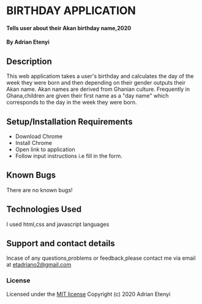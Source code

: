 # BIRTHDAY APPLICATION
#### Tells user about their Akan birthday name,2020
#### By Adrian Etenyi
## Description
This web applicatiom takes a user's birthday and calculates the day of the week they were born and then depending on their gender outputs their Akan name.
Akan names are derived from Ghanian culture. Frequently in Ghana,children are given their first name as a "day name" which corresponds to the day in the week they were born.
## Setup/Installation Requirements
* Download Chrome
* Install Chrome
* Open link to application
* Follow input instructions i.e fill in the form.
## Known Bugs
There are no known bugs!
## Technologies Used
I used html,css and javascript languages
## Support and contact details
Incase of any questions,problems or feedback,please contact me via email at etadriano2@gmail.com
### License
Licensed under the [MIT license](LICENSE)
Copyright (c) 2020 Adrian Etenyi